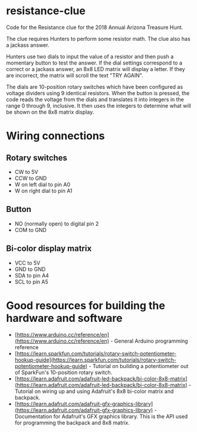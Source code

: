 # resistance-clue
Code for the Resistance clue for the 2018 Annual Arizona Treasure Hunt.

The clue requires Hunters to perform some resistor math. The clue also has a jackass answer.

Hunters use two dials to input the value of a resistor and then push a momentary button to test the answer. If the dial settings correspond to a correct or a jackass answer, an 8x8 LED matrix will display a letter. If they are incorrect, the matrix will scroll the text "TRY AGAIN".

The dials are 10-position rotary switches which have been configured as voltage dividers using 9 identical resistors. When the button is pressed, the code reads the voltage from the dials and translates it into integers in the range 0 through 9, inclusive. It then uses the integers to determine what will be shown on the 8x8 matrix display.

# Wiring connections

## Rotary switches ##
* CW to 5V
* CCW to GND
* W on left dial to pin A0
* W on right dial to pin A1

## Button ##
* NO (normally open) to digital pin 2
* COM to GND

## Bi-color display matrix
* VCC to 5V
* GND to GND
* SDA to  pin A4
* SCL to pin A5

# Good resources for building the hardware and software
- [https://www.arduino.cc/reference/en](https://www.arduino.cc/reference/en) - General Arduino programming reference  
- [https://learn.sparkfun.com/tutorials/rotary-switch-potentiometer-hookup-guide](https://learn.sparkfun.com/tutorials/rotary-switch-potentiometer-hookup-guide) - Tutorial on building a potentiometer out of SparkFun's 10-position rotary switch.  
- [https://learn.adafruit.com/adafruit-led-backpack/bi-color-8x8-matrix](https://learn.adafruit.com/adafruit-led-backpack/bi-color-8x8-matrix) - Tutorial on wiring up and using Adafruit's 8x8 bi-color matrix and backpack.  
- [https://learn.adafruit.com/adafruit-gfx-graphics-library](https://learn.adafruit.com/adafruit-gfx-graphics-library) - Documentation for Adafruit's GFX graphics library. This is the API used for programming the backpack and 8x8 matrix.  